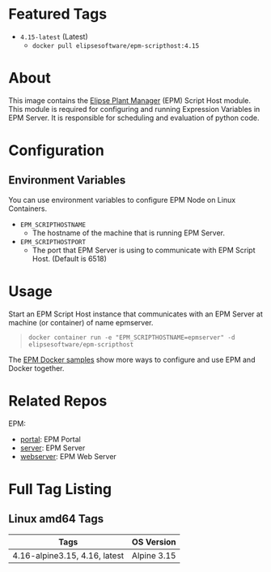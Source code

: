 # Featured Tags

* `4.15-latest` (Latest)
  * `docker pull elipsesoftware/epm-scripthost:4.15`

# About

This image contains the [Elipse Plant Manager](https://www.elipse.com.br/en/produto/elipse-plant-manager/) (EPM) Script Host module. This module is required for configuring and running Expression Variables in EPM Server. It is responsible for scheduling and evaluation of python code.

# Configuration

## Environment Variables

You can use environment variables to configure EPM Node on Linux Containers.

- `EPM_SCRIPTHOSTNAME` 
  - The hostname of the machine that is running EPM Server.
- `EPM_SCRIPTHOSTPORT` 
  - The port that EPM Server is using to communicate with EPM Script Host. (Default is 6518)

# Usage

Start an EPM Script Host instance that communicates with an EPM Server at machine (or container) of name epmserver.

> ``docker container run -e "EPM_SCRIPTHOSTNAME=epmserver" -d elipsesoftware/epm-scripthost``

The [EPM Docker samples](https://github.com/elipsesoftware/epm-docker/blob/main/samples/README.md) show more ways to configure and use EPM and Docker together.

# Related Repos

EPM:

* [portal](https://hub.docker.com/r/elipsesoftware/epm-portal/): EPM Portal
* [server](https://hub.docker.com/r/elipsesoftware/epm-server/): EPM Server
* [webserver](https://hub.docker.com/r/elipsesoftware/epm-webserver/): EPM Web Server

# Full Tag Listing

## Linux amd64 Tags
Tags | OS Version
-----------| ------------
4.16-alpine3.15, 4.16, latest | Alpine 3.15